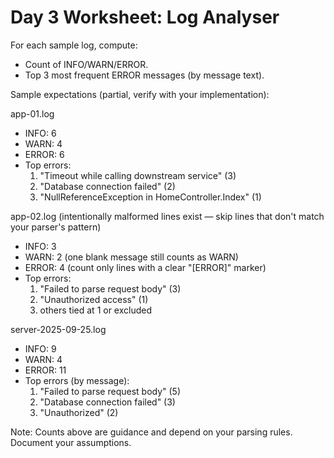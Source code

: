 # Day 3 Worksheet: Log Analyser

For each sample log, compute:
- Count of INFO/WARN/ERROR.
- Top 3 most frequent ERROR messages (by message text).

Sample expectations (partial, verify with your implementation):

app-01.log
- INFO: 6
- WARN: 4
- ERROR: 6
- Top errors:
  1) "Timeout while calling downstream service" (3)
  2) "Database connection failed" (2)
  3) "NullReferenceException in HomeController.Index" (1)

app-02.log (intentionally malformed lines exist — skip lines that don't match your parser's pattern)
- INFO: 3
- WARN: 2 (one blank message still counts as WARN)
- ERROR: 4 (count only lines with a clear "[ERROR]" marker)
- Top errors:
  1) "Failed to parse request body" (3)
  2) "Unauthorized access" (1)
  3) others tied at 1 or excluded

server-2025-09-25.log
- INFO: 9
- WARN: 4
- ERROR: 11
- Top errors (by message):
  1) "Failed to parse request body" (5)
  2) "Database connection failed" (3)
  3) "Unauthorized" (2)

Note: Counts above are guidance and depend on your parsing rules. Document your assumptions.
